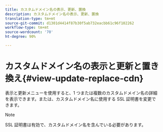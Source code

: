 ```yaml
---
title: カスタムドメイン名の表示、更新、置換
description: カスタムドメイン名の表示、更新、置換
translation-type: tm+mt
source-git-commit: d1301d4414f87b30f5ab732eacbb61c96f102262
workflow-type: tm+mt
source-wordcount: '70'
ht-degree: 90%

---
```



# カスタムドメイン名の表示と更新と置き換え{#view-update-replace-cdn}

表示と更新メニューを使用すると、1 つまたは複数のカスタムドメイン名の詳細を表示できます。または、カスタムドメイン名に使用する SSL 証明書を変更できます。

>[!NOTE]
>SSL 証明書は有効で、カスタムドメイン名を含んでいる必要があります。



